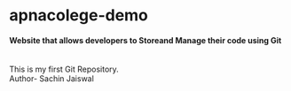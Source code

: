 # apnacolege-demo
<h4>Website that allows developers to Storeand Manage their code using Git</h4>
<br>
This is my first Git Repository.
<br>
Author- Sachin Jaiswal
